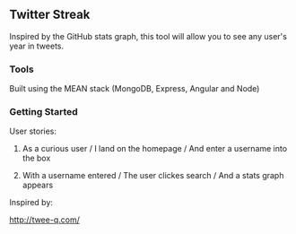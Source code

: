 ## Twitter Streak

Inspired by the GitHub stats graph, this tool will allow you to see any user's year in tweets.

### Tools

Built using the MEAN stack (MongoDB, Express, Angular and Node)

### Getting Started

User stories:

1) As a curious user / I land on the homepage / And enter a username into the box

2) With a username entered / The user clickes search / And a stats graph appears


Inspired by:

http://twee-q.com/
